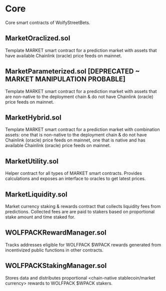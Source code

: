 # Core
Core smart contracts of WolfyStreetBets.

## MarketOraclized.sol
Template MARKET smart contract for a prediction market with assets that have available Chainlink (oracle) price feeds on mainnet. 

## MarketParameterized.sol [DEPRECATED ~ MARKET MANIPULATION PROBABLE]
Template MARKET smart contract for a prediction market with assets that are non-native to the deployment chain & do not have Chainlink (oracle) price feeds on mainnet.

## MarketHybrid.sol
Template MARKET smart contract for a prediction market with combination assets: one that is non-native to the deployment chain & do not have Chainlink (oracle) price feeds on mainnet, one that is native and has available Chainlink (oracle) price feeds on mainnet.

## MarketUtility.sol
Helper contract for all types of MARKET smart contracts. Provides calculations and exposes an interface to oracles to get latest prices.

## MarketLiquidity.sol
Market currency staking & rewards contract that collects liquidity fees from predictions. Collected fees are are paid to stakers based on proportional stake amount and time staked for.

## WOLFPACKRewardManager.sol
Tracks addresses eligible for WOLFPACK $WPACK rewards generated from incentivized public functions in other contracts. 

## WOLFPACKStakingManager.sol
Stores data and distributes proportional <chain-native stablecoin/market currency> rewards to WOLFPACK $WPACK stakers.
